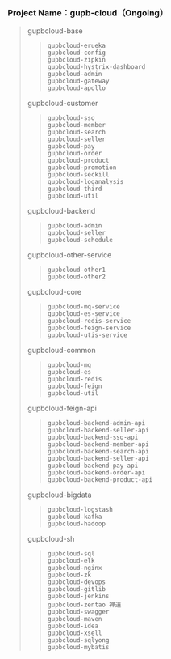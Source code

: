 ### Project Name：gupb-cloud（Ongoing）
> gupbcloud-base
> >  	gupbcloud-erueka
> >  	gupbcloud-config
> >  	gupbcloud-zipkin
> >  	gupbcloud-hystrix-dashboard
> >  	gupbcloud-admin
> >  	gupbcloud-gateway
> >  	gupbcloud-apollo
> gupbcloud-customer
> > 	gupbcloud-sso
> > 	gupbcloud-member
> > 	gupbcloud-search
> > 	gupbcloud-seller
> > 	gupbcloud-pay
> > 	gupbcloud-order
> > 	gupbcloud-product
> > 	gupbcloud-promotion
> > 	gupbcloud-seckill
> > 	gupbcloud-loganalysis
> > 	gupbcloud-third
> > 	gupbcloud-util
> gupbcloud-backend
> > 	gupbcloud-admin
> > 	gupbcloud-seller
> > 	gupbcloud-schedule
> gupbcloud-other-service
> > 	gupbcloud-other1
> > 	gupbcloud-other2
> gupbcloud-core
> > 	gupbcloud-mq-service
> > 	gupbcloud-es-service
> > 	gupbcloud-redis-service
> > 	gupbcloud-feign-service
> > 	gupbcloud-utis-service
> gupbcloud-common
> > 	gupbcloud-mq
> > 	gupbcloud-es
> > 	gupbcloud-redis
> > 	gupbcloud-feign
> > 	gupbcloud-util
> gupbcloud-feign-api
> > 	gupbcloud-backend-admin-api
> > 	gupbcloud-backend-seller-api
> > 	gupbcloud-backend-sso-api
> > 	gupbcloud-backend-member-api
> > 	gupbcloud-backend-search-api
> > 	gupbcloud-backend-seller-api
> > 	gupbcloud-backend-pay-api
> > 	gupbcloud-backend-order-api
> > 	gupbcloud-backend-product-api
> gupbcloud-bigdata
> > 	gupbcloud-logstash
> > 	gupbcloud-kafka
> > 	gupbcloud-hadoop
> gupbcloud-sh
> > 	gupbcloud-sql
> > 	gupbcloud-elk
> > 	gupbcloud-nginx
> > 	gupbcloud-zk
> > 	gupbcloud-devops
> > 	gupbcloud-gitlib
> > 	gupbcloud-jenkins
> > 	gupbcloud-zentao 禅道
> > 	gupbcloud-swagger
> > 	gupbcloud-maven
> > 	gupbcloud-idea
> > 	gupbcloud-xsell
> > 	gupbcloud-sqlyong
> > 	gupbcloud-mybatis
